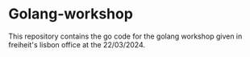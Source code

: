 # Golang-workshop
This repository contains the go code for the golang workshop given in freiheit's lisbon office at the 22/03/2024.
